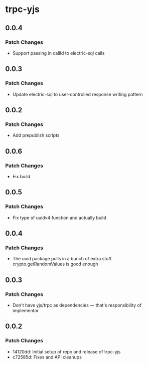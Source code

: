 # trpc-yjs

## 0.0.4

### Patch Changes

- Support passing in callId to electric-sql calls

## 0.0.3

### Patch Changes

- Update electric-sql to user-controlled response writing pattern

## 0.0.2

### Patch Changes

- Add prepublish scripts

## 0.0.6

### Patch Changes

- Fix build

## 0.0.5

### Patch Changes

- Fix type of uuidv4 function and actually build

## 0.0.4

### Patch Changes

- The uuid package pulls in a bunch of extra stuff. crypto.getRandomValues is good enough

## 0.0.3

### Patch Changes

- Don't have yjs/trpc as dependencies — that's responsibility of implementor

## 0.0.2

### Patch Changes

- 14120dd: Initial setup of repo and release of trpc-yjs
- c72585d: Fixes and API cleanups
